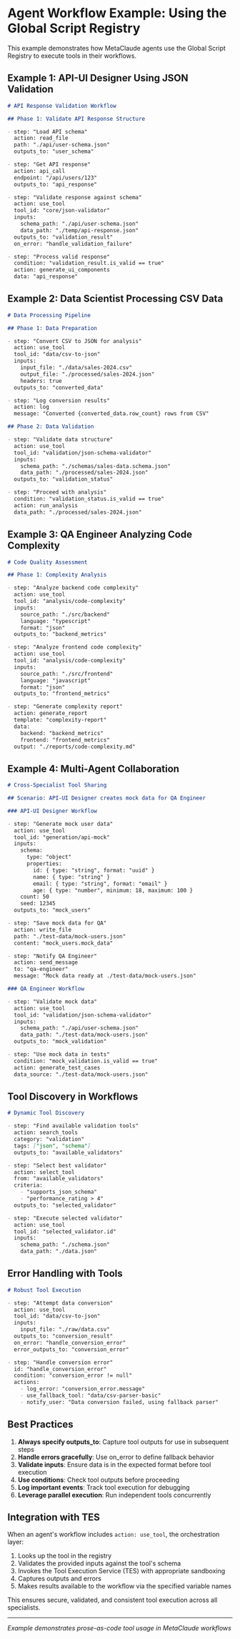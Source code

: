 # Agent Workflow Example: Using the Global Script Registry

This example demonstrates how MetaClaude agents use the Global Script Registry to execute tools in their workflows.

## Example 1: API-UI Designer Using JSON Validation

```markdown
# API Response Validation Workflow

## Phase 1: Validate API Response Structure

- step: "Load API schema"
  action: read_file
  path: "./api/user-schema.json"
  outputs_to: "user_schema"

- step: "Get API response"
  action: api_call
  endpoint: "/api/users/123"
  outputs_to: "api_response"

- step: "Validate response against schema"
  action: use_tool
  tool_id: "core/json-validator"
  inputs:
    schema_path: "./api/user-schema.json"
    data_path: "./temp/api-response.json"
  outputs_to: "validation_result"
  on_error: "handle_validation_failure"

- step: "Process valid response"
  condition: "validation_result.is_valid == true"
  action: generate_ui_components
  data: "api_response"
```

## Example 2: Data Scientist Processing CSV Data

```markdown
# Data Processing Pipeline

## Phase 1: Data Preparation

- step: "Convert CSV to JSON for analysis"
  action: use_tool
  tool_id: "data/csv-to-json"
  inputs:
    input_file: "./data/sales-2024.csv"
    output_file: "./processed/sales-2024.json"
    headers: true
  outputs_to: "converted_data"

- step: "Log conversion results"
  action: log
  message: "Converted {converted_data.row_count} rows from CSV"

## Phase 2: Data Validation

- step: "Validate data structure"
  action: use_tool
  tool_id: "validation/json-schema-validator"
  inputs:
    schema_path: "./schemas/sales-data.schema.json"
    data_path: "./processed/sales-2024.json"
  outputs_to: "validation_status"

- step: "Proceed with analysis"
  condition: "validation_status.is_valid == true"
  action: run_analysis
  data_path: "./processed/sales-2024.json"
```

## Example 3: QA Engineer Analyzing Code Complexity

```markdown
# Code Quality Assessment

## Phase 1: Complexity Analysis

- step: "Analyze backend code complexity"
  action: use_tool
  tool_id: "analysis/code-complexity"
  inputs:
    source_path: "./src/backend"
    language: "typescript"
    format: "json"
  outputs_to: "backend_metrics"

- step: "Analyze frontend code complexity"
  action: use_tool
  tool_id: "analysis/code-complexity"
  inputs:
    source_path: "./src/frontend"
    language: "javascript"
    format: "json"
  outputs_to: "frontend_metrics"

- step: "Generate complexity report"
  action: generate_report
  template: "complexity-report"
  data:
    backend: "backend_metrics"
    frontend: "frontend_metrics"
  output: "./reports/code-complexity.md"
```

## Example 4: Multi-Agent Collaboration

```markdown
# Cross-Specialist Tool Sharing

## Scenario: API-UI Designer creates mock data for QA Engineer

### API-UI Designer Workflow

- step: "Generate mock user data"
  action: use_tool
  tool_id: "generation/api-mock"
  inputs:
    schema:
      type: "object"
      properties:
        id: { type: "string", format: "uuid" }
        name: { type: "string" }
        email: { type: "string", format: "email" }
        age: { type: "number", minimum: 18, maximum: 100 }
    count: 50
    seed: 12345
  outputs_to: "mock_users"

- step: "Save mock data for QA"
  action: write_file
  path: "./test-data/mock-users.json"
  content: "mock_users.mock_data"

- step: "Notify QA Engineer"
  action: send_message
  to: "qa-engineer"
  message: "Mock data ready at ./test-data/mock-users.json"

### QA Engineer Workflow

- step: "Validate mock data"
  action: use_tool
  tool_id: "validation/json-schema-validator"
  inputs:
    schema_path: "./api/user-schema.json"
    data_path: "./test-data/mock-users.json"
  outputs_to: "mock_validation"

- step: "Use mock data in tests"
  condition: "mock_validation.is_valid == true"
  action: generate_test_cases
  data_source: "./test-data/mock-users.json"
```

## Tool Discovery in Workflows

```markdown
# Dynamic Tool Discovery

- step: "Find available validation tools"
  action: search_tools
  category: "validation"
  tags: ["json", "schema"]
  outputs_to: "available_validators"

- step: "Select best validator"
  action: select_tool
  from: "available_validators"
  criteria:
    - "supports_json_schema"
    - "performance_rating > 4"
  outputs_to: "selected_validator"

- step: "Execute selected validator"
  action: use_tool
  tool_id: "selected_validator.id"
  inputs:
    schema_path: "./schema.json"
    data_path: "./data.json"
```

## Error Handling with Tools

```markdown
# Robust Tool Execution

- step: "Attempt data conversion"
  action: use_tool
  tool_id: "data/csv-to-json"
  inputs:
    input_file: "./raw/data.csv"
  outputs_to: "conversion_result"
  on_error: "handle_conversion_error"
  error_outputs_to: "conversion_error"

- step: "Handle conversion error"
  id: "handle_conversion_error"
  condition: "conversion_error != null"
  actions:
    - log_error: "conversion_error.message"
    - use_fallback_tool: "data/csv-parser-basic"
    - notify_user: "Data conversion failed, using fallback parser"
```

## Best Practices

1. **Always specify outputs_to**: Capture tool outputs for use in subsequent steps
2. **Handle errors gracefully**: Use on_error to define fallback behavior
3. **Validate inputs**: Ensure data is in the expected format before tool execution
4. **Use conditions**: Check tool outputs before proceeding
5. **Log important events**: Track tool execution for debugging
6. **Leverage parallel execution**: Run independent tools concurrently

## Integration with TES

When an agent's workflow includes `action: use_tool`, the orchestration layer:

1. Looks up the tool in the registry
2. Validates the provided inputs against the tool's schema
3. Invokes the Tool Execution Service (TES) with appropriate sandboxing
4. Captures outputs and errors
5. Makes results available to the workflow via the specified variable names

This ensures secure, validated, and consistent tool execution across all specialists.

---

*Example demonstrates prose-as-code tool usage in MetaClaude workflows*